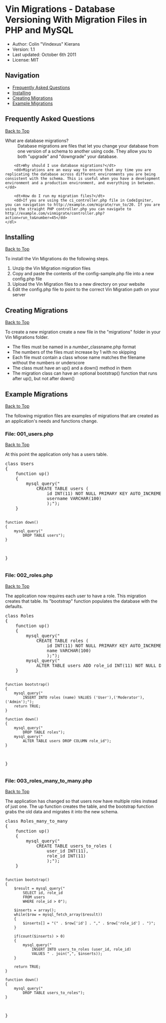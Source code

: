 <a name="vin-top"></a>
Vin Migrations - Database Versioning With Migration Files in PHP and MySQL
===========================================================================
 * Author: Colin "Vindexus" Kierans
 * Version: 1.1
 * Last updated: October 6th 2011
 * License: MIT

Navigation
----------

 * <a href="#faq">Frequently Asked Questions</a>
 * <a href="#installing">Installing</a>
 * <a href="#creating">Creating Migrations</a>
 * <a href="#examples">Example Migrations</a>
 
<div class="section">
	<a name="faq"></a>
	<h2>Frequently Asked Questions</h2>
	<a href="#vin-top">Back to Top</a>
	<dl>
		<dt>What are database migrations?</dt>
		<dd>Database migrations are files that let you change your database from one version of a schema to another using code. They allow you to both "upgrade" and "downgrade" your database.</dd>
		
		<dt>Why should I use database migrations?</dt>
		<dd>Migrations are an easy way to ensure that any time you are replicating the database across different environments you are being consistent with the schema. This is useful when you have a development environment and a production environment, and everything in between.</dd>
		
		<dt>How do I run my migration files?</dt>
		<dd>If you are using the ci_controller.php file in CodeIgniter, you can navigation to http://example.com/migrate/run_to/20. If you are using the straight PHP controller.php you can navigate to http://example.com/vinmigrate/controller.php?action=run_to&number=45</dd>
	</dl>
</a>

<div class="section">
	<a name="installing"></a>
	<h2>Installing</h2>
	<a href="#vin-top">Back to Top</a>
	<p>To install the Vin Migrations do the following steps.</p>
	<ol>
		<li>Unzip the Vin Migration migration files</li>
		<li>Copy and paste the contents of the config-sample.php file into a new config.php file</li>
		<li>Upload the Vin Migration files to a new directory on your website</li>
		<li>Edit the config.php file to point to the correct Vin Migration path on your server</li>
	</ol>
</div>

<div class="section">
	<a name="creating"></a>
	<h2>Creating Migrations</h2>
	<a href="#vin-top">Back to Top</a>
	<p>To create a new migration create a new file in the "migrations" folder in your Vin Migrations folder.</p>
	<ul>
		<li>The files must be named in a <em>number</em>_classname.php format</li>
		<li>The numbers of the files must increase by 1 with no skipping</li>
		<li>Each file must contain a class whose name matches the filename without the numbers or underscore</li>
		<li>The class must have an up() and a down() method in them</li>
		<li>The migration class can have an optional bootstrap() function that runs after up(), but not after down()</li>
	</ul>
</div>

<div class="section">
	<a name="examples"></a>
	<h2>Example Migrations</h2>
	<a href="#vin-top">Back to Top</a>
	<p>The following migration files are examples of migrations that are created as an application's needs and functions change.</p>
	<a name="001_users"></a>
	<h3>File: 001_users.php</h3>
	<a href="#vin-top">Back to Top</a>
	<p>At this point the application only has a users table.</p>
</div>
<pre>
class Users
{
    function up()
    {
        mysql_query("
            CREATE TABLE users (
                id INT(11) NOT NULL PRIMARY KEY AUTO_INCREMENT,
                username VARCHAR(100)
                );");
    }
    
    function down()
    {
        mysql_query("
            DROP TABLE users");
    }
}
   	</pre>
</div>

<a name="002_roles"></a>
<div class="section">
	<h3>File: 002_roles.php</h3>
	<a href="#vin-top">Back to Top</a>
	<p>The application now requires each user to have a role. This migration creates that table. Its "bootstrap" function populates the database with the defaults.</p>
	<pre>
class Roles
{
    function up()
    {
        mysql_query("
            CREATE TABLE roles (
                id INT(11) NOT NULL PRIMARY KEY AUTO_INCREMENT,
                name VARCHAR(100)
                );");
        mysql_query("
            ALTER TABLE users ADD role_id INT(11) NOT NULL DEFAULT 0");
    }
    
    function bootstrap()
    {
        mysql_query("
            INSERT INTO roles (name) VALUES ('User'),('Moderator'),('Admin');");
		return TRUE;
    }
    
    function down()
    {
        mysql_query("
            DROP TABLE roles");
        mysql_query("
            ALTER TABLE users DROP COLUMN role_id");
    }
}
	</pre>
</div>

<a name="003_roles_many_to_many"></a>
<div class="section">
	<h3>File: 003_roles_many_to_many.php</h3>
	<a href="#vin-top">Back to Top</a>
	<p>The application has changed so that users now have multiple roles instead of just one. The up function creates the table, and the bootstrap function grabs the old data and migrates it into the new schema.</p>
	<pre>
class Roles_many_to_many
{
    function up()
    {
        mysql_query("
            CREATE TABLE users_to_roles (
                user_id INT(11),
                role_id INT(11)
                );");
    }
    
    function bootstrap()
    {
        $result = mysql_query("
            SELECT id, role_id
            FROM users
            WHERE role_id > 0");
        
        $inserts = array();
        while($row = mysql_fetch_array($result))
        {
            $inserts[] = "(" . $row['id'] . "," . $row['role_id'] . ")";
        }
        
        if(count($inserts) > 0)
        {
            mysql_query("
                INSERT INTO users_to_roles (user_id, role_id)
                VALUES " . join(",", $inserts));
        }
		
		return TRUE;
    }
    
    function down()
    {
        mysql_query("
            DROP TABLE users_to_roles");
    }
}
   	</pre>
</div>
